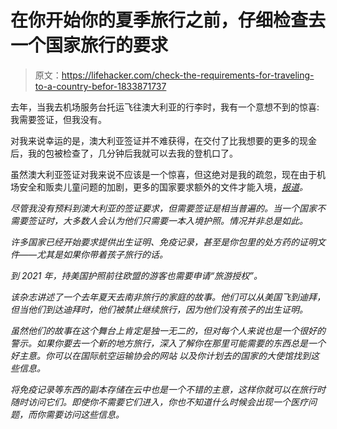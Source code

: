 # 在你开始你的夏季旅行之前，仔细检查去一个国家旅行的要求

> 原文：<https://lifehacker.com/check-the-requirements-for-traveling-to-a-country-befor-1833871737>

去年，当我去机场服务台托运飞往澳大利亚的行李时，我有一个意想不到的惊喜:我需要签证，但我没有。



对我来说幸运的是，澳大利亚签证并不难获得，在交付了比我想要的更多的现金后，我的包被检查了，几分钟后我就可以去我的登机口了。

虽然澳大利亚签证对我来说不应该是一个惊喜，但这绝对是我的疏忽，现在由于机场安全和贩卖儿童问题的加剧，更多的国家要求额外的文件才能入境，[*报道*](https://www.wsj.com/articles/think-you-only-need-your-passport-youd-better-double-check-11553693043)*。*

*尽管我没有预料到澳大利亚的签证要求，但需要签证是相当普遍的。当一个国家不需要签证时，大多数人会认为他们只需要一本入境护照。情况并非总是如此。*

*许多国家已经开始要求提供出生证明、免疫记录，甚至是你包里的处方药的证明文件——尤其是如果你带着孩子旅行的话。*

*到 2021 年，持美国护照前往欧盟的游客也需要申请“旅游授权”。*

*该杂志讲述了一个去年夏天去南非旅行的家庭的故事。他们可以从美国飞到迪拜，但当他们到达迪拜时，他们被禁止继续旅行，因为他们没有孩子的出生证明。*

*虽然他们的故事在这个舞台上肯定是独一无二的，但对每个人来说也是一个很好的警示。如果你要去一个新的地方旅行，深入了解你在那里可能需要的东西总是一个好主意。你可以在国际航空运输协会的网站 以及你计划去的国家的大使馆找到这些信息。*

*将免疫记录等东西的副本存储在云中也是一个不错的主意，这样你就可以在旅行时随时访问它们。即使你不需要它们进入，你也不知道什么时候会出现一个医疗问题，而你需要访问这些信息。*